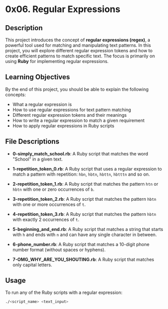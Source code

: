 # 0x06. Regular Expressions

## Description
This project introduces the concept of **regular expressions (regex)**, a powerful tool used for matching and manipulating text patterns. In this project, you will explore different regular expression tokens and how to create efficient patterns to match specific text. The focus is primarily on using **Ruby** for implementing regular expressions.

## Learning Objectives
By the end of this project, you should be able to explain the following concepts:
- What a regular expression is
- How to use regular expressions for text pattern matching
- Different regular expression tokens and their meanings
- How to write a regular expression to match a given requirement
- How to apply regular expressions in Ruby scripts

## File Descriptions
- **0-simply_match_school.rb**: A Ruby script that matches the word "School" in a given text.
  
- **1-repetition_token_0.rb**: A Ruby script that uses a regular expression to match a pattern with repetition: `hbn`, `hbtn`, `hbttn`, `hbtttn` and so on.
  
- **2-repetition_token_1.rb**: A Ruby script that matches the pattern `htn` or `hbtn` with one or zero occurrences of `b`.
  
- **3-repetition_token_2.rb**: A Ruby script that matches the pattern `hbtn` with one or more occurrences of `t`.
  
- **4-repetition_token_3.rb**: A Ruby script that matches the pattern `hbtn` with exactly 2 occurrences of `t`.
  
- **5-beginning_and_end.rb**: A Ruby script that matches a string that starts with `h` and ends with `n` and can have any single character in between.
  
- **6-phone_number.rb**: A Ruby script that matches a 10-digit phone number format (without spaces or hyphens).
  
- **7-OMG_WHY_ARE_YOU_SHOUTING.rb**: A Ruby script that matches only capital letters.

## Usage
To run any of the Ruby scripts with a regular expression:
```bash
./<script_name> <text_input>

